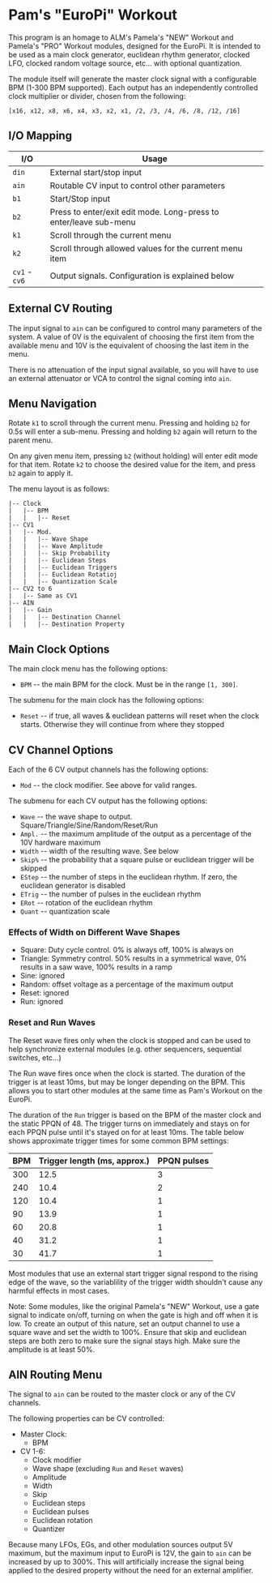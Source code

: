 # Pam's "EuroPi" Workout

This program is an homage to ALM's Pamela's "NEW" Workout and Pamela's "PRO"
Workout modules, designed for the EuroPi. It is intended to be used as a
main clock generator, euclidean rhythm generator, clocked LFO, clocked
random voltage source, etc... with optional quantization.

The module itself will generate the master clock signal with a configurable
BPM (1-300 BPM supported). Each output has an independently controlled
clock multiplier or divider, chosen from the following:

```
[x16, x12, x8, x6, x4, x3, x2, x1, /2, /3, /4, /6, /8, /12, /16]
```

## I/O Mapping

| I/O           | Usage
|---------------|-------------------------------------------------------------------|
| `din`         | External start/stop input                                         |
| `ain`         | Routable CV input to control other parameters                     |
| `b1`          | Start/Stop input                                                  |
| `b2`          | Press to enter/exit edit mode. Long-press to enter/leave sub-menu |
| `k1`          | Scroll through the current menu                                   |
| `k2`          | Scroll through allowed values for the current menu item           |
| `cv1` - `cv6` | Output signals. Configuration is explained below                  |

## External CV Routing

The input signal to `ain` can be configured to control many parameters of the system.
A value of 0V is the equivalent of choosing the first item from the available menu
and 10V is the equivalent of choosing the last item in the menu.

There is no attenuation of the input signal available, so you will have to use an
external attenuator or VCA to control the signal coming into `ain`.

## Menu Navigation

Rotate `k1` to scroll through the current menu. Pressing and holding `b2` for 0.5s will
enter a sub-menu. Pressing and holding `b2` again will return to the parent menu.

On any given menu item, pressing `b2` (without holding) will enter edit mode for that
item. Rotate `k2` to choose the desired value for the item, and press `b2` again
to apply it.

The menu layout is as follows:

```
|-- Clock
|   |-- BPM
|   |   |-- Reset
|-- CV1
|   |-- Mod.
|   |   |-- Wave Shape
|   |   |-- Wave Amplitude
|   |   |-- Skip Probability
|   |   |-- Euclidean Steps
|   |   |-- Euclidean Triggers
|   |   |-- Euclidean Rotatioj
|   |   |-- Quantization Scale
|-- CV2 to 6
|   |-- Same as CV1
|-- AIN
|   |-- Gain
|   |   |-- Destination Channel
|   |   |-- Destination Property
```

## Main Clock Options

The main clock menu has the following options:

- `BPM` -- the main BPM for the clock. Must be in the range `[1, 300]`.

The submenu for the main clock has the following options:

- `Reset` -- if true, all waves & euclidean patterns will reset when the clock starts.
  Otherwise they will continue from where they stopped

## CV Channel Options

Each of the 6 CV output channels has the following options:

- `Mod` -- the clock modifier. See above for valid ranges.

The submenu for each CV output has the following options:

- `Wave` -- the wave shape to output. Square/Triangle/Sine/Random/Reset/Run
- `Ampl.` -- the maximum amplitude of the output as a percentage of the 10V
  hardware maximum
- `Width` -- width of the resulting wave. See below
- `Skip%` -- the probability that a square pulse or euclidean trigger
  will be skipped
- `EStep` -- the number of steps in the euclidean rhythm. If zero, the
  euclidean generator is disabled
- `ETrig` -- the number of pulses in the euclidean rhythm
- `ERot` -- rotation of the euclidean rhythm
- `Quant` -- quantization scale

### Effects of Width on Different Wave Shapes

- Square: Duty cycle control. 0% is always off, 100% is always on
- Triangle: Symmetry control. 50% results in a symmetrical wave, 0% results in a saw wave,
  100% results in a ramp
- Sine: ignored
- Random: offset voltage as a percentage of the maximum output
- Reset: ignored
- Run: ignored

### Reset and Run Waves

The Reset wave fires only when the clock is stopped and can be used to help synchronize
external modules (e.g. other sequencers, sequential switches, etc...)

The Run wave fires once when the clock is started. The duration of the trigger is at least
10ms, but may be longer depending on the BPM. This allows you to start other modules at the
same time as Pam's Workout on the EuroPi.

The duration of the `Run` trigger is based on the BPM of the master clock and the static PPQN of 48.
The trigger turns on immediately and stays on for each PPQN pulse until it's stayed on for at least
10ms. The table below shows approximate trigger times for some common BPM settings:

| BPM | Trigger length (ms, approx.) | PPQN pulses |
|-----|------------------------------|-------------|
| 300 | 12.5                         | 3           |
| 240 | 10.4                         | 2           |
| 120 | 10.4                         | 1           |
| 90  | 13.9                         | 1           |
| 60  | 20.8                         | 1           |
| 40  | 31.2                         | 1           |
| 30  | 41.7                         | 1           |

Most modules that use an external start trigger signal respond to the rising edge of the wave, so
the variablility of the trigger width shouldn't cause any harmful effects in most cases.

Note: Some modules, like the original Pamela's "NEW" Workout, use a gate signal to indicate
on/off, turning on when the gate is high and off when it is low. To create an output of this nature,
set an output channel to use a square wave and set the width to 100%. Ensure that skip and euclidean
steps are both zero to make sure the signal stays high. Make sure the amplitude is at least 50%.

## AIN Routing Menu

The signal to `ain` can be routed to the master clock or any of the CV channels.

The following properties can be CV controlled:

- Master Clock:
    - BPM
- CV 1-6:
    - Clock modifier
    - Wave shape (excluding `Run` and `Reset` waves)
    - Amplitude
    - Width
    - Skip
    - Euclidean steps
    - Euclidean pulses
    - Euclidean rotation
    - Quantizer

Because many LFOs, EGs, and other modulation sources output 5V maximum, but the maximum input
to EuroPi is 12V, the gain to `ain` can be increased by up to 300%. This will artificially
increase the signal being applied to the desired property without the need for an external
amplifier.